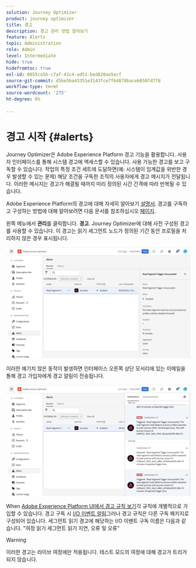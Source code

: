 ```yaml
---
solution: Journey Optimizer
product: journey optimizer
title: 경고
description: 경고 관리 방법 알아보기
feature: Alerts
topic: Administration
role: Admin
level: Intermediate
hide: true
hidefromtoc: true
exl-id: 0855ca5b-c7af-41c4-ad51-bed820ae5ecf
source-git-commit: d5be5ba43351e3143fce7f64878baceb8507d7f8
workflow-type: tm+mt
source-wordcount: '275'
ht-degree: 6%

---
```


# 경고 시작 {#alerts}

Journey Optimizer은 Adobe Experience Platform 경고 기능을 활용합니다. 사용자 인터페이스를 통해 시스템 경고에 액세스할 수 있습니다. 사용 가능한 경고를 보고 구독할 수 있습니다. 작업의 특정 조건 세트에 도달하면(예: 시스템이 임계값을 위반한 경우 발생할 수 있는 문제) 해당 조건을 구독한 조직의 사용자에게 경고 메시지가 전달됩니다. 이러한 메시지는 경고가 해결될 때까지 미리 정의된 시간 간격에 따라 반복될 수 있습니다.

Adobe Experience Platform의 경고에 대해 자세히 알아보기 [설명서](https://experienceleague.adobe.com/docs/experience-platform/observability/alerts/overview.html?lang=ko).
경고를 구독하고 구성하는 방법에 대해 알아보려면 다음 문서를 참조하십시오 [페이지](https://experienceleague.adobe.com/docs/experience-platform/observability/alerts/ui.html).

왼쪽 메뉴에서 **관리**&#x200B;를 클릭합니다. **경고**. Journey Optimizer에 대해 사전 구성된 경고를 사용할 수 있습니다. 이 경고는 읽기 세그먼트 노드가 정의된 기간 동안 프로필을 처리하지 않은 경우 표시됩니다.

![](assets/alerts1.png)

이러한 예기치 않은 동작이 발생하면 인터페이스 오른쪽 상단 모서리에 있는 이메일을 통해 경고 가입자에게 경고 알림이 전송됩니다.

![](assets/alerts2.png)

When [Adobe Experience Platform UI에서 경고 규칙 보기](https://experienceleague.adobe.com/docs/experience-platform/observability/alerts/ui.html)각 규칙에 개별적으로 가입할 수 있습니다. 경고 구독 시 [I/O 이벤트 알림](https://experienceleague.adobe.com/docs/experience-platform/observability/alerts/subscribe.html)그러나 경고 규칙은 다른 구독 패키지로 구성되어 있습니다. 세그먼트 읽기 경고에 해당하는 I/O 이벤트 구독 이름은 다음과 같습니다. &quot;여정 읽기 세그먼트 읽기 지연, 오류 및 오류&quot;

>[!WARNING]
>
>이러한 경고는 라이브 여정에만 적용됩니다. 테스트 모드의 여정에 대해 경고가 트리거되지 않습니다.
